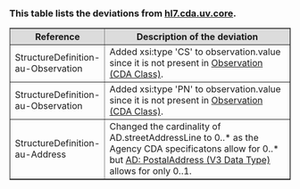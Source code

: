 ### This table lists the deviations from <a href="https://hl7.org/cda/stds/core/2.0.0-sd/index.html">hl7.cda.uv.core</a>.

<table border="1" cellpadding="1" valign="middle">
 <tbody>
   <col width="15%" />
   <col width="auto" />
   <tr bgcolor="#DCDCDC">
     <th>Reference</th>
     <th>Description of the deviation</th>
   </tr>
   <tr>
     <td>StructureDefinition-au-Observation</td>
     <td>Added xsi:type 'CS' to observation.value since it is not present in <a href="https://hl7.org/cda/stds/core/2.0.0-sd/StructureDefinition-Observation.html">Observation (CDA Class)</a>.</td>
   </tr>
   <tr>
     <td>StructureDefinition-au-Observation</td>
     <td>Added xsi:type 'PN' to observation.value since it is not present in <a href="https://hl7.org/cda/stds/core/2.0.0-sd/StructureDefinition-Observation.html">Observation (CDA Class)</a>.</td>
   </tr>
   <tr>
     <td>StructureDefinition-au-Address</td>
     <td>Changed the cardinality of AD.streetAddressLine to 0..* as the Agency CDA specificatons allow for 0..* but <a href="https://hl7.org/cda/stds/core/2.0.0-sd/StructureDefinition-AD.html">AD: PostalAddress (V3 Data Type)</a> allows for only 0..1.</td>
   </tr>
 </tbody>
</table> 